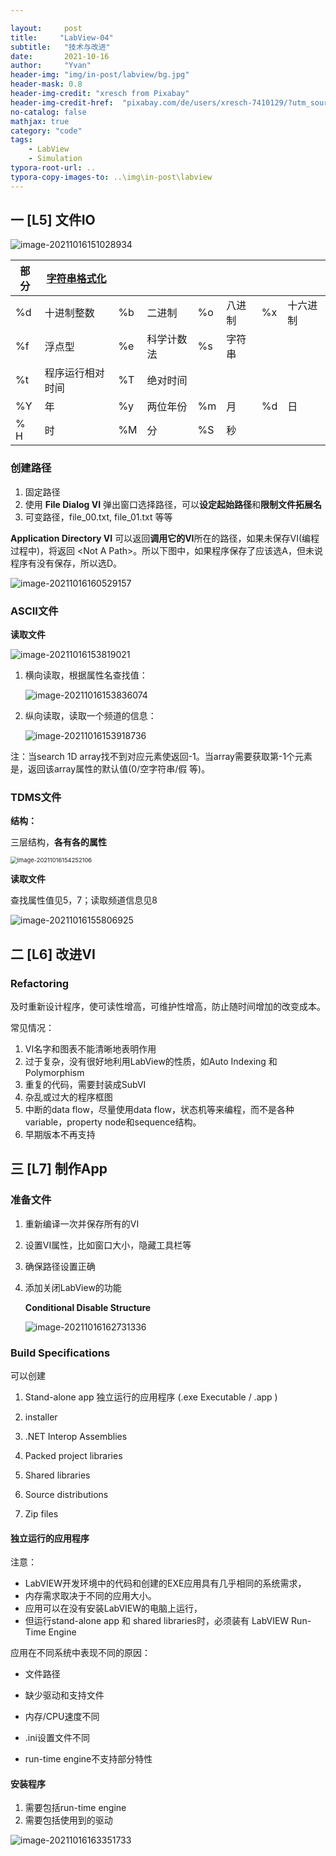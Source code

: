 ```yaml
---

layout:     post
title:     "LabView-04"
subtitle:   "技术与改进"
date:       2021-10-16
author:     "Yvan"
header-img: "img/in-post/labview/bg.jpg"
header-mask: 0.8
header-img-credit: "xresch from Pixabay"
header-img-credit-href:  "pixabay.com/de/users/xresch-7410129/?utm_source=link-attribution&utm_medium=referral&utm_campaign=image&utm_content=3041437"
no-catalog: false
mathjax: true
category: "code"
tags:
    - LabView
    - Simulation
typora-root-url: ..
typora-copy-images-to: ..\img\in-post\labview
---
```


## 一 [L5] 文件IO

![image-20211016151028934](/img/in-post/labview/image-20211016151028934.png)



| 部分 | [**字符串格式化**](https://zone.ni.com/reference/zhs-XX/help/371361R-0118/lvconcepts/format_specifier_syntax/#Format_Specifiers_Syntax_Elements) |      |            |      |        |      |          |
| ---- | ------------------------------------------------------------ | ---- | ---------- | ---- | ------ | ---- | -------- |
| %d   | 十进制整数                                                   | %b   | 二进制     | %o   | 八进制 | %x   | 十六进制 |
| %f   | 浮点型                                                       | %e   | 科学计数法 | %s   | 字符串 |      |          |
| %t   | 程序运行相对时间                                             | %T   | 绝对时间   |      |        |      |          |
| %Y   | 年                                                           | %y   | 两位年份   | %m   | 月     | %d   | 日       |
| % H  | 时                                                           | %M   | 分         | %S   | 秒     |      |          |

### 创建路径

1. 固定路径
2. 使用 **File Dialog VI** 弹出窗口选择路径，可以**设定起始路径**和**限制文件拓展名**
3. 可变路径，file_00.txt, file_01.txt 等等

**Application Directory VI** 可以返回**调用它的VI**所在的路径，如果未保存VI(编程过程中)，将返回 <Not A Path\>。所以下图中，如果程序保存了应该选A，但未说程序有没有保存，所以选D。

![image-20211016160529157](/img/in-post/labview/image-20211016160529157.png)



### ASCII文件

**读取文件**

![image-20211016153819021](/img/in-post/labview/image-20211016153819021.png)

1. 横向读取，根据属性名查找值：

   ![image-20211016153836074](/img/in-post/labview/image-20211016153836074.png)

2. 纵向读取，读取一个频道的信息：

   ![image-20211016153918736](/img/in-post/labview/image-20211016153918736.png)

注：当search 1D array找不到对应元素使返回-1。当array需要获取第-1个元素是，返回该array属性的默认值(0/空字符串/假 等)。



### TDMS文件

**结构：**

三层结构，**各有各的属性**

<img src="/img/in-post/labview/image-20211016154252106.png" alt="image-20211016154252106" style="zoom: 67%;" />

**读取文件**

查找属性值见5，7；读取频道信息见8

![image-20211016155806925](/img/in-post/labview/image-20211016155806925.png)



## 二 [L6] 改进VI

### Refactoring

及时重新设计程序，使可读性增高，可维护性增高，防止随时间增加的改变成本。

常见情况：

1. VI名字和图表不能清晰地表明作用
2. 过于复杂，没有很好地利用LabView的性质，如Auto Indexing 和 Polymorphism
3. 重复的代码，需要封装成SubVI
4. 杂乱或过大的程序框图
5. 中断的data flow，尽量使用data flow，状态机等来编程，而不是各种variable，property node和sequence结构。
6. 早期版本不再支持



## 三 [L7] 制作App

### 准备文件

1. 重新编译一次并保存所有的VI

2. 设置VI属性，比如窗口大小，隐藏工具栏等

3. 确保路径设置正确

4. 添加关闭LabView的功能

   **Conditional Disable Structure**

   ![image-20211016162731336](/img/in-post/labview/image-20211016162731336.png)

### Build Specifications

可以创建

1. Stand-alone app 独立运行的应用程序 (.exe Executable / .app )

2. installer

3. .NET Interop Assemblies

4. Packed project libraries

5. Shared libraries

6. Source distributions

7. Zip files

   

#### 独立运行的应用程序

注意：

- LabVIEW开发环境中的代码和创建的EXE应用具有几乎相同的系统需求，
- 内存需求取决于不同的应用大小。
- 应用可以在没有安装LabVIEW的电脑上运行，
- 但运行stand-alone app 和 shared libraries时，必须装有 LabVIEW Run-Time Engine

应用在不同系统中表现不同的原因：

- 文件路径

- 缺少驱动和支持文件

- 内存/CPU速度不同

- .ini设置文件不同

- run-time engine不支持部分特性

  

#### 安装程序

1. 需要包括run-time engine
2. 需要包括使用到的驱动





![image-20211016163351733](/img/in-post/labview/image-20211016163351733.png)
